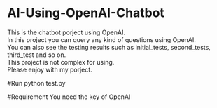 # AI-Using-OpenAI-Chatbot

This is the chatbot porject using OpenAI.<br/>
In this project you can query any kind of questions using OpenAI.<br/>
You can also see the testing results such as initial_tests, second_tests, third_test and so on.<br/>
This project is not complex for using.<br/>
Please enjoy with my porject.

#Run
python test.py

#Requirement
You need the key of OpenAI
